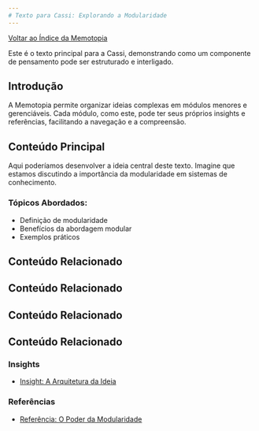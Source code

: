 ```yaml
---
# Texto para Cassi: Explorando a Modularidade
---
```


[Voltar ao Índice da Memotopia](../../INDEX.md)


Este é o texto principal para a Cassi, demonstrando como um componente de pensamento pode ser estruturado e interligado.

## Introdução

A Memotopia permite organizar ideias complexas em módulos menores e gerenciáveis. Cada módulo, como este, pode ter seus próprios insights e referências, facilitando a navegação e a compreensão.

## Conteúdo Principal

Aqui poderíamos desenvolver a ideia central deste texto. Imagine que estamos discutindo a importância da modularidade em sistemas de conhecimento.

### Tópicos Abordados:
*   Definição de modularidade
*   Benefícios da abordagem modular
*   Exemplos práticos


## Conteúdo Relacionado


## Conteúdo Relacionado


## Conteúdo Relacionado


## Conteúdo Relacionado

<!-- RELATED_CONTENT_START -->
### Insights
*   [Insight: A Arquitetura da Ideia](./insights/01-primeiro-insight.md)
### Referências
*   [Referência: O Poder da Modularidade](./referencias/ref1.md)
<!-- RELATED_CONTENT_END -->





